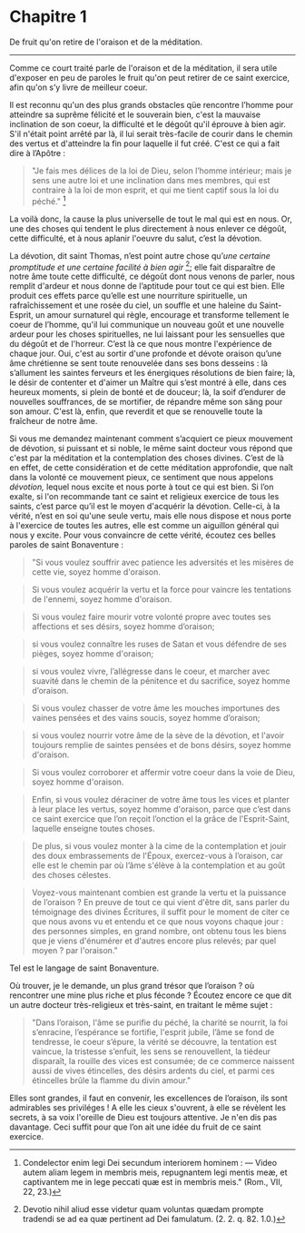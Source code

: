 # Chapitre 1

De fruit qu'on retire de l'oraison et de la méditation.

***

Comme ce court traité parle de l'oraison et de la méditation, il sera utile d'exposer en peu de paroles le fruit qu'on peut retirer de ce saint exercice, afin qu'on s’y livre de meilleur coeur.

Il est reconnu qu'un des plus grands obstacles qüe rencontre l’homme pour atteindre sa suprême félicité et le souverain bien, c'est la mauvaise inclination de son coeur, la difficulté et le dégoût qu'il éprouve à bien agir. S'il n'était point arrêté par là, il lui serait très-facile de courir dans le chemin des vertus et d'atteindre la fin pour laquelle il fut créé. C'est ce qui a fait dire à l’Apôtre : 

> "Je fais mes délices de la loi de Dieu, selon l’homme intérieur; mais je sens une autre loi et une inclination dans mes membres, qui est contraire à la loi de mon esprit, et qui me tient captif sous la loi du péché." [^1]

[^1]: Condelector enim legi Dei secundum interiorem hominem : — Video autem aliam legem in membris meis, repugnantem legi mentis meæ, et captivantem me in lege peccati quæ est in membris meis." (Rom., VII, 22, 23.)

La voilà donc, la cause la plus universelle de tout le mal qui est en nous. Or, une des choses qui tendent le plus directement à nous enlever ce dégoût, cette difficulté, et à nous aplanir l'oeuvre du salut, c’est la dévotion.

La dévotion, dit saint Thomas, n’est point autre chose qu’*une certaine promptitude et une certaine facilité à bien agir* [^2]; elle fait disparaître de notre âme toute cette difficulté, ce dégoût dont nous venons de parler, nous remplit d'ardeur et nous donne de l’aptitude pour tout ce qui est bien. Elle produit ces effets parce qu’elle est une nourriture spirituelle, un rafraîchissement et une rosée du ciel, un souffle et une haleine du Saint-Esprit, un amour surnaturel qui règle, encourage et transforme tellement le coeur de l’homme, qu'il lui communique un nouveau goût et une nouvelle ardeur pour les choses spirituelles, ne lui laissant pour les sensuelles que du dégoût et de l'horreur. C’est là ce que nous montre l'expérience de chaque jour. Oui, c'est au sortir d'une profonde et dévote oraison qu’une âme chrétienne se sent toute renouvelée dans ses bons desseins : là s’allument les saintes ferveurs et les énergiques résolutions de bien faire; là, le désir de contenter et d'aimer un Maître qui s’est montré à elle, dans ces heureux moments, si plein de bonté et de douceur; là, la soif d’endurer de nouvelles souffrances, de se mortifier, de répandre même son säng pour son amour. C'est là, enfin, que reverdit et que se renouvelle toute la fraîcheur de notre âme.

[^2]: Devotio nihil aliud esse videtur quam voluntas quædam prompte tradendi se ad ea quæ pertinent ad Dei famulatum. (2. 2. q. 82. 1.0.)

Si vous me demandez maintenant comment s’acquiert ce pieux mouvement de dévotion, si puissant et si noble, le même saint docteur vous répond que c'est par la méditation et la contemplation des choses divines. C’est de là en effet, de cette considération et de cette méditation approfondie, que naît dans la volonté ce mouvement pieux, ce sentiment que nous appelons *dévotion,* lequel nous excite et nous porte à tout ce qui est bien. Si l’on exalte, si l'on recommande tant ce saint et religieux exercice de tous les saints, c’est parce qu’il est le moyen d'acquérir la dévotion. Celle-ci, à la vérité, n’est en soi qu'une seule vertu, mais elle nous dispose et nous porte à l'exercice de toutes les autres, elle est comme un aiguillon général qui nous y excite. Pour vous convaincre de cette vérité, écoutez ces belles paroles de saint Bonaventure : 

> "Si vous voulez souffrir avec patience les adversités et les misères de cette vie, soyez homme d'oraison.

> Si vous voulez acquérir la vertu et la force pour vaincre les tentations de l'ennemi, soyez homme d'oraison. 

> Si vous voulez faire mourir votre volonté propre avec toutes ses affections et ses désirs, soyez homme d’oraison;

> si vous voulez connaître les ruses de Satan et vous défendre de ses pièges, soyez homme d'oraison;

> si vous voulez vivre, l’allégresse dans le coeur, et marcher avec suavité dans le chemin de la pénitence et du sacrifice, soyez homme d’oraison.

> Si vous voulez chasser de votre âme les mouches importunes des vaines pensées et des vains soucis, soyez homme d’oraison;

> si vous voulez nourrir votre âme de la sève de la dévotion, et l'avoir toujours remplie de saintes pensées et de bons désirs, soyez homme d'oraison.

> Si vous voulez corroborer et affermir votre coeur dans la voie de Dieu, soyez homme d'oraison.

> Enfin, si vous voulez déraciner de votre âme tous les vices et planter à leur place les vertus, soyez homme d'oraison, parce que c’est dans ce saint exercice que l’on reçoit l’onction el la grâce de l'Esprit-Saint, laquelle enseigne toutes choses.

> De plus, si vous voulez monter à la cime de la contemplation et jouir des doux embrassements de l'Époux, exercez-vous à l’oraison, car elle est le chemin par où l’âme s'élève à la contemplation et au goût des choses célestes.

> Voyez-vous maintenant combien est grande la vertu et la puissance de l’oraison ? En preuve de tout ce qui vient d'être dit, sans parler du témoignage des divines Écritures, il suffit pour le moment de citer ce que nous avons vu et entendu et ce que nous voyons chaque jour : des personnes simples, en grand nombre, ont obtenu tous les biens que je viens d'énumérer et d'autres encore plus relevés; par quel moyen ? par l'oraison." 

Tel est le langage de saint Bonaventure.

Où trouver, je le demande, un plus grand trésor que l’oraison ? où rencontrer une mine plus riche et plus féconde ? Écoutez encore ce que dit un autre docteur très-religieux et très-saint, en traitant le même sujet : 

> "Dans l’oraison, l'âme se purifie du péché, la charité se nourrit, la foi s’enracine, l’espérance se fortifie, l'esprit jubile, l’âme se fond de tendresse, le coeur s’épure, la vérité se découvre, la tentation est vaincue, la tristesse s’enfuit, les sens se renouvellent, la tiédeur disparaît, la rouille des vices est consumée; de ce commerce naissent aussi de vives étincelles, des désirs ardents du ciel, et parmi ces étincelles brûle la flamme du divin amour."

Elles sont grandes, il faut en convenir, les excellences de l’oraison, ils sont admirables ses priviléges ! A elle les cieux s'ouvrent, à elle se révèlent les secrets, à sa voix l'oreille de Dieu est toujours attentive. Je n'en dis pas davantage. Ceci suffit pour que l’on ait une idée du fruit de ce saint exercice.

